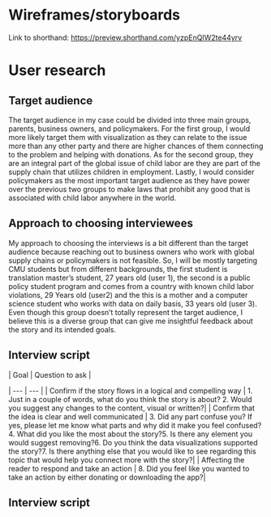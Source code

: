 # Wireframes/storyboards
Link to shorthand: 
https://preview.shorthand.com/yzpEnQIW2te44yrv

# User research
## Target audience
The target audience in my case could be divided into three main groups, parents, business owners, and policymakers. For the first group, I would more likely target them with visualization as they can relate to the issue more than any other party and there are higher chances of them connecting to the problem and helping with donations. As for the second group, they are an integral part of the global issue of child labor are they are part of the supply chain that utilizes children in employment. Lastly, I would consider policymakers as the most important target audience as they have power over the previous two groups to make laws that prohibit any good that is associated with child labor anywhere in the world. 

## Approach to choosing interviewees
My approach to choosing the interviews is a bit different than the target audience because reaching out to business owners who work with global supply chains or policymakers is not feasible. So, I will be mostly targeting CMU students but from different backgrounds, the first student is translation master’s student, 27 years old (user 1), the second is a public policy student program and comes from a country with known child labor violations, 29 Years old (user2) and the this is a mother and a computer science student who works with data on daily basis, 33 years old (user 3). Even though this group doesn’t totally represent the target audience, I believe this is a diverse group that can give me insightful feedback about the story and its intended goals. 

## Interview script
| Goal | Question to ask | 

| --- | --- |
| Confirm if the story flows in a logical and compelling way | 1.	Just in a couple of words, what do you think the story is about? 2.	Would you suggest any changes to the content, visual or written?| 
| Confirm that the idea is clear and well communicated | 3.	Did any part confuse you? If yes, please let me know what parts and why did it make you feel confused?4.	What did you like the most about the story?5.	Is there any element you would suggest removing?6.	Do you think the data visualizations supported the story?7.	Is there anything else that you would like to see regarding this topic that would help you connect more with the story?| 
| Affecting the reader to respond and take an action | 8.	Did you feel like you wanted to take an action by either donating or downloading the app?| 




## Interview script
